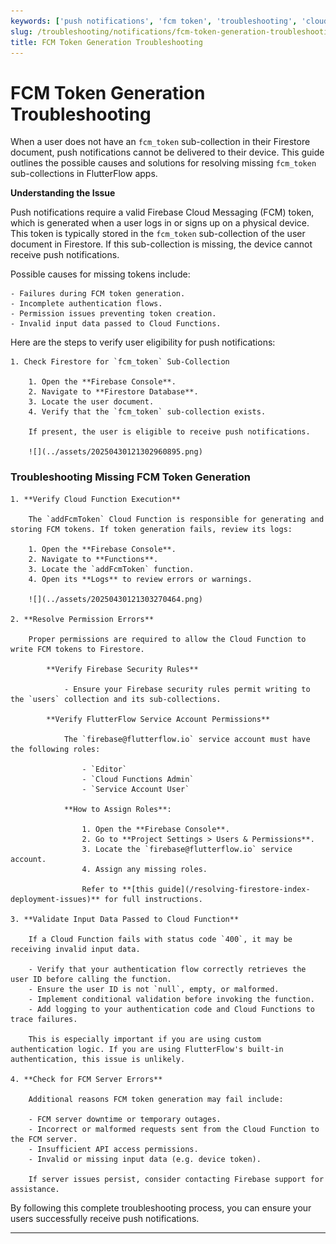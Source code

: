 ```yaml
---
keywords: ['push notifications', 'fcm token', 'troubleshooting', 'cloud functions']
slug: /troubleshooting/notifications/fcm-token-generation-troubleshooting
title: FCM Token Generation Troubleshooting
---
```


# FCM Token Generation Troubleshooting

When a user does not have an `fcm_token` sub-collection in their Firestore document, push notifications cannot be delivered to their device. This guide outlines the possible causes and solutions for resolving missing `fcm_token` sub-collections in FlutterFlow apps.

**Understanding the Issue**

Push notifications require a valid Firebase Cloud Messaging (FCM) token, which is generated when a user logs in or signs up on a physical device. This token is typically stored in the `fcm_token` sub-collection of the user document in Firestore. If this sub-collection is missing, the device cannot receive push notifications.

Possible causes for missing tokens include:

    - Failures during FCM token generation.
    - Incomplete authentication flows.
    - Permission issues preventing token creation.
    - Invalid input data passed to Cloud Functions.


Here are the steps to verify user eligibility for push notifications:

    1. Check Firestore for `fcm_token` Sub-Collection

        1. Open the **Firebase Console**.
        2. Navigate to **Firestore Database**.
        3. Locate the user document.
        4. Verify that the `fcm_token` sub-collection exists.

        If present, the user is eligible to receive push notifications.

        ![](../assets/20250430121302960895.png)


### Troubleshooting Missing FCM Token Generation

    1. **Verify Cloud Function Execution**

        The `addFcmToken` Cloud Function is responsible for generating and storing FCM tokens. If token generation fails, review its logs:

        1. Open the **Firebase Console**.
        2. Navigate to **Functions**.
        3. Locate the `addFcmToken` function.
        4. Open its **Logs** to review errors or warnings.

        ![](../assets/20250430121303270464.png)

    2. **Resolve Permission Errors**

        Proper permissions are required to allow the Cloud Function to write FCM tokens to Firestore.

            **Verify Firebase Security Rules**

                - Ensure your Firebase security rules permit writing to the `users` collection and its sub-collections.

            **Verify FlutterFlow Service Account Permissions**

                The `firebase@flutterflow.io` service account must have the following roles:

                    - `Editor`
                    - `Cloud Functions Admin`
                    - `Service Account User`

                **How to Assign Roles**:

                    1. Open the **Firebase Console**.
                    2. Go to **Project Settings > Users & Permissions**.
                    3. Locate the `firebase@flutterflow.io` service account.
                    4. Assign any missing roles.

                    Refer to **[this guide](/resolving-firestore-index-deployment-issues)** for full instructions.

    3. **Validate Input Data Passed to Cloud Function**

        If a Cloud Function fails with status code `400`, it may be receiving invalid input data.

        - Verify that your authentication flow correctly retrieves the user ID before calling the function.
        - Ensure the user ID is not `null`, empty, or malformed.
        - Implement conditional validation before invoking the function.
        - Add logging to your authentication code and Cloud Functions to trace failures.

        This is especially important if you are using custom authentication logic. If you are using FlutterFlow's built-in authentication, this issue is unlikely.

    4. **Check for FCM Server Errors**

        Additional reasons FCM token generation may fail include:

        - FCM server downtime or temporary outages.
        - Incorrect or malformed requests sent from the Cloud Function to the FCM server.
        - Insufficient API access permissions.
        - Invalid or missing input data (e.g. device token).

        If server issues persist, consider contacting Firebase support for assistance.

By following this complete troubleshooting process, you can ensure your users successfully receive push notifications.

---
